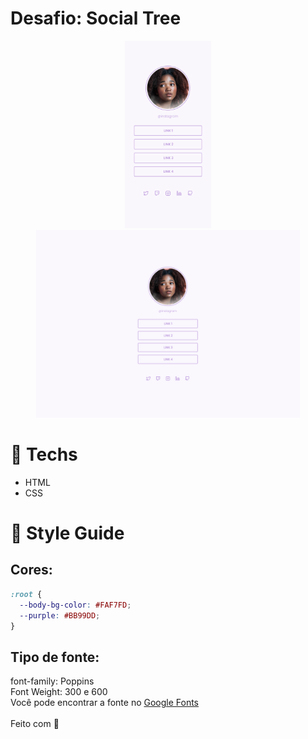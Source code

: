 # Desafio: Social Tree

<p align="center">
 <img height="300px" src="interface/mobile.png" alt="Versao Mobile">
 <img height="300px" src="interface/Desktop.png" alt="Versao Desktop">
 </p>

# 🚀 **Techs**

- HTML
- CSS

# 🎨 Style Guide

## **Cores:**

```css
:root {
  --body-bg-color: #FAF7FD;
  --purple: #BB99DD;
}
```

## **Tipo de fonte:**

font-family: Poppins  <br>
Font Weight: 300 e 600<br>
Você pode encontrar a fonte no [Google Fonts](https://fonts.google.com/) <br><br>
Feito com 💜
